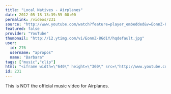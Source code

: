 ```yaml
---
title: "Local Natives - Airplanes"
date: 2012-05-18 13:39:55 00:00
permalink: /videos/231
source: "http://www.youtube.com/watch?feature=player_embedded&v=EonnZ-8GdiY"
featured: false
provider: "YouTube"
thumbnail: "http://i2.ytimg.com/vi/EonnZ-8GdiY/hqdefault.jpg"
user:
  id: 276
  username: "apropos"
  name: "Barbara"
tags: ["music","clip"]
html: "<iframe width=\"640\" height=\"360\" src=\"http://www.youtube.com/embed/EonnZ-8GdiY?wmode=transparent&fs=1&feature=oembed\" frameborder=\"0\" allowfullscreen></iframe>"
id: 231
---
```


This is NOT the official music video for Airplanes.